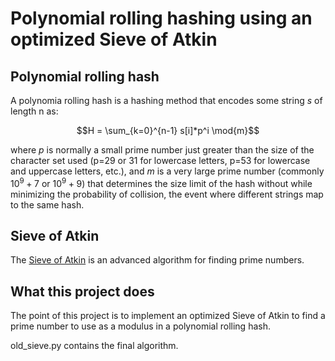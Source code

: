 # Polynomial rolling hashing using an optimized Sieve of Atkin

## Polynomial rolling hash

A polynomia rolling hash is a hashing method that encodes some string $s$ of length n as:

$$H = \sum_{k=0}^{n-1} s[i]*p^i \mod{m}$$

where $p$ is normally a small prime number just greater than the size of the character set used (p=29 or 31 for lowercase letters, p=53 for lowercase and uppercase letters, etc.), and $m$ is a very large prime number (commonly $10^9+7$ or $10^9+9$) that determines the size limit of the hash without while minimizing the probability of collision, the event where different strings map to the same hash.

## Sieve of Atkin

The [Sieve of Atkin](https://en.wikipedia.org/wiki/Sieve_of_Atkin) is an advanced algorithm for finding prime numbers.

## What this project does

The point of this project is to implement an optimized Sieve of Atkin to find a prime number to use as a modulus in a polynomial rolling hash.

old_sieve.py contains the final algorithm.
